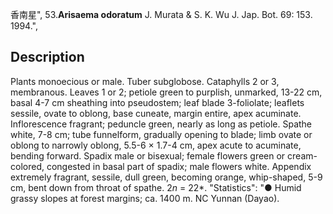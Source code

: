 香南星",
53.**Arisaema odoratum** J. Murata & S. K. Wu J. Jap. Bot. 69: 153. 1994.",

## Description
Plants monoecious or male. Tuber subglobose. Cataphylls 2 or 3, membranous. Leaves 1 or 2; petiole green to purplish, unmarked, 13-22 cm, basal 4-7 cm sheathing into pseudostem; leaf blade 3-foliolate; leaflets sessile, ovate to oblong, base cuneate, margin entire, apex acuminate. Inflorescence fragrant; peduncle green, nearly as long as petiole. Spathe white, 7-8 cm; tube funnelform, gradually opening to blade; limb ovate or oblong to narrowly oblong, 5.5-6 × 1.7-4 cm, apex acute to acuminate, bending forward. Spadix male or bisexual; female flowers green or cream-colored, congested in basal part of spadix; male flowers white. Appendix extremely fragrant, sessile, dull green, becoming orange, whip-shaped, 5-9 cm, bent down from throat of spathe. 2*n* = 22*.
  "Statistics": "● Humid grassy slopes at forest margins; ca. 1400 m. NC Yunnan (Dayao).
